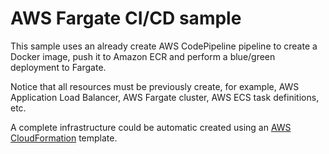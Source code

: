 # AWS Fargate CI/CD sample

This sample uses an already create AWS CodePipeline pipeline to create a Docker image, push it to Amazon ECR and perform a blue/green deployment to Fargate.

Notice that all resources must be previously create, for example, AWS Application Load Balancer, AWS Fargate cluster, AWS ECS task definitions, etc.

A complete infrastructure could be automatic created using an [AWS CloudFormation](https://docs.aws.amazon.com/cloudformation/?id=docs_gateway) template.
